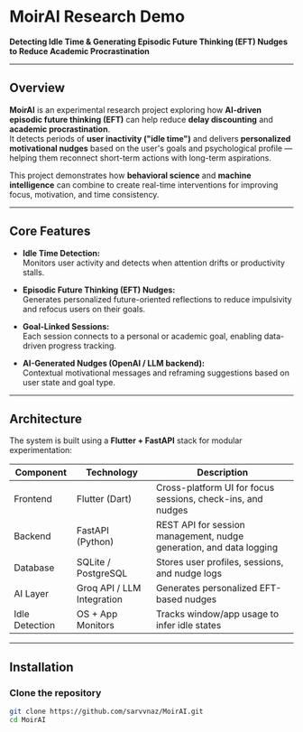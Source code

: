 #  MoirAI Research Demo  
**Detecting Idle Time & Generating Episodic Future Thinking (EFT) Nudges to Reduce Academic Procrastination**

---

##  Overview

**MoirAI** is an experimental research project exploring how **AI-driven episodic future thinking (EFT)** can help reduce **delay discounting** and **academic procrastination**.  
It detects periods of **user inactivity ("idle time")** and delivers **personalized motivational nudges** based on the user's goals and psychological profile — helping them reconnect short-term actions with long-term aspirations.

This project demonstrates how **behavioral science** and **machine intelligence** can combine to create real-time interventions for improving focus, motivation, and time consistency.

---

##  Core Features

-  **Idle Time Detection:**  
  Monitors user activity and detects when attention drifts or productivity stalls.

-  **Episodic Future Thinking (EFT) Nudges:**  
  Generates personalized future-oriented reflections to reduce impulsivity and refocus users on their goals.

-  **Goal-Linked Sessions:**  
  Each session connects to a personal or academic goal, enabling data-driven progress tracking.



-  **AI-Generated Nudges (OpenAI / LLM backend):**  
  Contextual motivational messages and reframing suggestions based on user state and goal type.

---

##  Architecture

The system is built using a **Flutter + FastAPI** stack for modular experimentation:

| Component | Technology | Description |
|------------|-------------|-------------|
| Frontend | Flutter (Dart) | Cross-platform UI for focus sessions, check-ins, and nudges |
| Backend | FastAPI (Python) | REST API for session management, nudge generation, and data logging |
| Database | SQLite / PostgreSQL | Stores user profiles, sessions, and nudge logs |
| AI Layer | Groq API / LLM Integration | Generates personalized EFT-based nudges |
| Idle Detection | OS + App Monitors | Tracks window/app usage to infer idle states |

---

## Installation

### Clone the repository
```bash
git clone https://github.com/sarvvnaz/MoirAI.git
cd MoirAI
